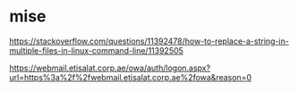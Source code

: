 # mise

https://stackoverflow.com/questions/11392478/how-to-replace-a-string-in-multiple-files-in-linux-command-line/11392505

https://webmail.etisalat.corp.ae/owa/auth/logon.aspx?url=https%3a%2f%2fwebmail.etisalat.corp.ae%2fowa&reason=0




